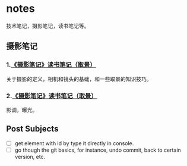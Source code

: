 # notes

技术笔记，摄影笔记，读书笔记等。

## 摄影笔记

### 1.[《摄影笔记》读书笔记（取景）](https://github.com/zfanli/notes/blob/master/photography/PhotographyBasics.md)

关于摄影的定义，相机和镜头的基础，和一些取景的知识技巧。

### 2.[《摄影笔记》读书笔记（取景）](https://github.com/zfanli/notes/blob/master/photography/PhotographyExposure.md)

影调，曝光。

## Post Subjects

- [ ] get element with id by type it directly in console.
- [ ] go though the git basics, for instance, undo commit, back to certain version, etc.
